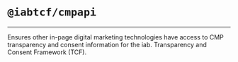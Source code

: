 # `@iabtcf/cmpapi`
---
Ensures other in-page digital marketing technologies have access to CMP transparency and consent information for the iab. Transparency and Consent Framework (TCF).
